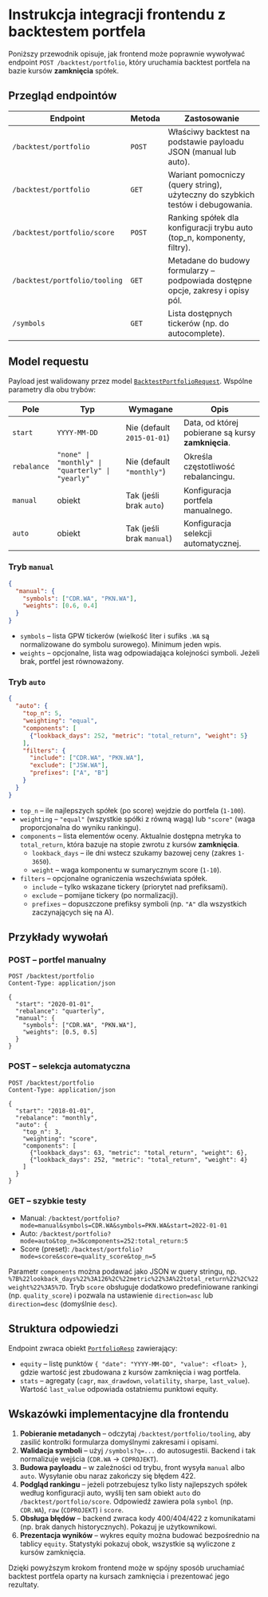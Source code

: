 # Instrukcja integracji frontendu z backtestem portfela

Poniższy przewodnik opisuje, jak frontend może poprawnie wywoływać endpoint `POST /backtest/portfolio`, który uruchamia backtest portfela na bazie kursów **zamknięcia** spółek.

## Przegląd endpointów

| Endpoint | Metoda | Zastosowanie |
| --- | --- | --- |
| `/backtest/portfolio` | `POST` | Właściwy backtest na podstawie payloadu JSON (manual lub auto). |
| `/backtest/portfolio` | `GET` | Wariant pomocniczy (query string), użyteczny do szybkich testów i debugowania. |
| `/backtest/portfolio/score` | `POST` | Ranking spółek dla konfiguracji trybu auto (top_n, komponenty, filtry). |
| `/backtest/portfolio/tooling` | `GET` | Metadane do budowy formularzy – podpowiada dostępne opcje, zakresy i opisy pól. |
| `/symbols` | `GET` | Lista dostępnych tickerów (np. do autocomplete). |

## Model requestu

Payload jest walidowany przez model [`BacktestPortfolioRequest`](../api/main.py). Wspólne parametry dla obu trybów:

| Pole | Typ | Wymagane | Opis |
| --- | --- | --- | --- |
| `start` | `YYYY-MM-DD` | Nie (default `2015-01-01`) | Data, od której pobierane są kursy **zamknięcia**. |
| `rebalance` | `"none" \| "monthly" \| "quarterly" \| "yearly"` | Nie (default `"monthly"`) | Określa częstotliwość rebalancingu. |
| `manual` | obiekt | Tak (jeśli brak `auto`) | Konfiguracja portfela manualnego. |
| `auto` | obiekt | Tak (jeśli brak `manual`) | Konfiguracja selekcji automatycznej. |

### Tryb `manual`

```json
{
  "manual": {
    "symbols": ["CDR.WA", "PKN.WA"],
    "weights": [0.6, 0.4]
  }
}
```

* `symbols` – lista GPW tickerów (wielkość liter i sufiks `.WA` są normalizowane do symbolu surowego). Minimum jeden wpis.
* `weights` – opcjonalne, lista wag odpowiadająca kolejności symboli. Jeżeli brak, portfel jest równoważony.

### Tryb `auto`

```json
{
  "auto": {
    "top_n": 5,
    "weighting": "equal",
    "components": [
      {"lookback_days": 252, "metric": "total_return", "weight": 5}
    ],
    "filters": {
      "include": ["CDR.WA", "PKN.WA"],
      "exclude": ["JSW.WA"],
      "prefixes": ["A", "B"]
    }
  }
}
```

* `top_n` – ile najlepszych spółek (po score) wej­dzie do portfela (`1-100`).
* `weighting` – `"equal"` (wszystkie spółki z równą wagą) lub `"score"` (waga proporcjonalna do wyniku rankingu).
* `components` – lista elementów oceny. Aktualnie dostępna metryka to `total_return`, która bazuje na stopie zwrotu z kursów **zamknięcia**.
  * `lookback_days` – ile dni wstecz szukamy bazowej ceny (zakres `1-3650`).
  * `weight` – waga komponentu w sumarycznym score (`1-10`).
* `filters` – opcjonalne ograniczenia wszechświata spółek.
  * `include` – tylko wskazane tickery (priorytet nad prefiksami).
  * `exclude` – pomijane tickery (po normalizacji).
  * `prefixes` – dopuszczone prefiksy symboli (np. `"A"` dla wszystkich zaczynających się na A).

## Przykłady wywołań

### POST – portfel manualny

```http
POST /backtest/portfolio
Content-Type: application/json

{
  "start": "2020-01-01",
  "rebalance": "quarterly",
  "manual": {
    "symbols": ["CDR.WA", "PKN.WA"],
    "weights": [0.5, 0.5]
  }
}
```

### POST – selekcja automatyczna

```http
POST /backtest/portfolio
Content-Type: application/json

{
  "start": "2018-01-01",
  "rebalance": "monthly",
  "auto": {
    "top_n": 3,
    "weighting": "score",
    "components": [
      {"lookback_days": 63, "metric": "total_return", "weight": 6},
      {"lookback_days": 252, "metric": "total_return", "weight": 4}
    ]
  }
}
```

### GET – szybkie testy

* Manual: `/backtest/portfolio?mode=manual&symbols=CDR.WA&symbols=PKN.WA&start=2022-01-01`
* Auto: `/backtest/portfolio?mode=auto&top_n=3&components=252:total_return:5`
* Score (preset): `/backtest/portfolio?mode=score&score=quality_score&top_n=5`

Parametr `components` można podawać jako JSON w query stringu, np. `%7B%22lookback_days%22%3A126%2C%22metric%22%3A%22total_return%22%2C%22weight%22%3A5%7D`. Tryb `score`
obsługuje dodatkowo predefiniowane rankingi (np. `quality_score`) i pozwala na ustawienie `direction=asc` lub
`direction=desc` (domyślnie `desc`).

## Struktura odpowiedzi

Endpoint zwraca obiekt [`PortfolioResp`](../api/main.py) zawierający:

* `equity` – listę punktów `{ "date": "YYYY-MM-DD", "value": <float> }`, gdzie wartość jest zbudowana z kursów zamknięcia i wag portfela.
* `stats` – agregaty (`cagr`, `max_drawdown`, `volatility`, `sharpe`, `last_value`). Wartość `last_value` odpowiada ostatniemu punktowi equity.

## Wskazówki implementacyjne dla frontendu

1. **Pobieranie metadanych** – odczytaj `/backtest/portfolio/tooling`, aby zasilić kontrolki formularza domyślnymi zakresami i opisami.
2. **Walidacja symboli** – użyj `/symbols?q=...` do autosugestii. Backend i tak normalizuje wejścia (`CDR.WA` → `CDPROJEKT`).
3. **Budowa payloadu** – w zależności od trybu, front wysyła `manual` albo `auto`. Wysyłanie obu naraz zakończy się błędem 422.
4. **Podgląd rankingu** – jeżeli potrzebujesz tylko listy najlepszych spółek według konfiguracji auto, wyślij ten sam obiekt `auto` do `/backtest/portfolio/score`. Odpowiedź zawiera pola `symbol` (np. `CDR.WA`), `raw` (`CDPROJEKT`) i `score`.
5. **Obsługa błędów** – backend zwraca kody 400/404/422 z komunikatami (np. brak danych historycznych). Pokazuj je użytkownikowi.
6. **Prezentacja wyników** – wykres equity można budować bezpośrednio na tablicy `equity`. Statystyki pokazuj obok, wszystkie są wyliczone z kursów zamknięcia.

Dzięki powyższym krokom frontend może w spójny sposób uruchamiać backtest portfela oparty na kursach zamknięcia i prezentować jego rezultaty.
